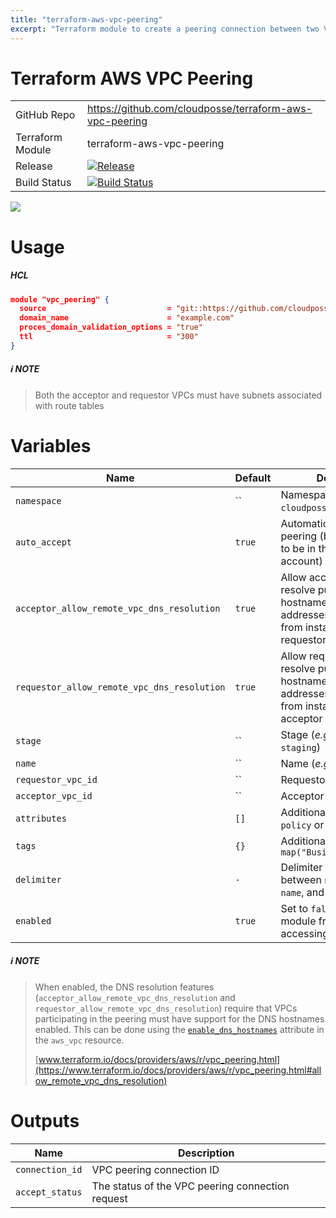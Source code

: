 ```yaml
---
title: "terraform-aws-vpc-peering"
excerpt: "Terraform module to create a peering connection between two VPCs"
---
```

# Terraform AWS VPC Peering

|||
|------|------|
|GitHub Repo|https://github.com/cloudposse/terraform-aws-vpc-peering|
|Terraform Module|terraform-aws-vpc-peering|
|Release|[![Release](https://img.shields.io/github/release/cloudposse/terraform-aws-vpc-peering.svg)](https://github.com/cloudposse/terraform-aws-vpc-peering/releases)|
|Build Status|[![Build Status](https://travis-ci.org/cloudposse/terraform-aws-vpc-peering.svg?branch=master)](https://travis-ci.org/cloudposse/terraform-aws-vpc-peering)|


![](/images/82718b8-vpc-peering.png)
# Usage

##### HCL
```json
module "vpc_peering" {
  source                           = "git::https://github.com/cloudposse/terraform-aws-vpc-peering.git?ref=master"
  domain_name                      = "example.com"
  proces_domain_validation_options = "true"
  ttl                              = "300"
}
```



##### :information_source: NOTE
> Both the acceptor and requestor VPCs must have subnets associated with route tables

# Variables

|Name|Default|Description|Required|
|------|------|------|------|
|`namespace`|``|Namespace (_e.g._ `cp` or `cloudposse`)|Yes|
|`auto_accept`|`true`|Automatically accept the peering (both VPCs need to be in the same AWS account)|No|
|`acceptor_allow_remote_vpc_dns_resolution`|`true`|Allow acceptor VPC to resolve public DNS hostnames to private IP addresses when queried from instances in the requestor VPC|No|
|`requestor_allow_remote_vpc_dns_resolution`|`true`|Allow requestor VPC to resolve public DNS hostnames to private IP addresses when queried from instances in the acceptor VPC|No|
|`stage`|``|Stage (_e.g._ `prod`, `dev`, `staging`)|Yes|
|`name`|``|Name  (_e.g._ `app` or `cluster`)|Yes|
|`requestor_vpc_id`|``|Requestor VPC ID|Yes|
|`acceptor_vpc_id`|``|Acceptor VPC ID|Yes|
|`attributes`|`[]`|Additional attributes (_e.g._ `policy` or `role`)|No|
|`tags`|`{}`|Additional tags  (_e.g._ `map("BusinessUnit","XYZ")`|No|
|`delimiter`|`-`|Delimiter to be used between `namespace`, `stage`, `name`, and `attributes`|No|
|`enabled`|`true`|Set to `false` to prevent the module from creating or accessing any resources|No|



##### :information_source: NOTE
> When enabled, the DNS resolution features (`acceptor_allow_remote_vpc_dns_resolution` and `requestor_allow_remote_vpc_dns_resolution`)
 >require that VPCs participating in the peering must have support for the DNS hostnames enabled.
 >This can be done using the [`enable_dns_hostnames`](https://www.terraform.io/docs/providers/aws/r/vpc.html#enable_dns_hostnames) attribute in the `aws_vpc` resource.
 >
 >[www.terraform.io/docs/providers/aws/r/vpc_peering.html](https://www.terraform.io/docs/providers/aws/r/vpc_peering.html#allow_remote_vpc_dns_resolution)

# Outputs

|Name|Description|
|------|------|
|`connection_id`|VPC peering connection ID|
|`accept_status`|The status of the VPC peering connection request|
